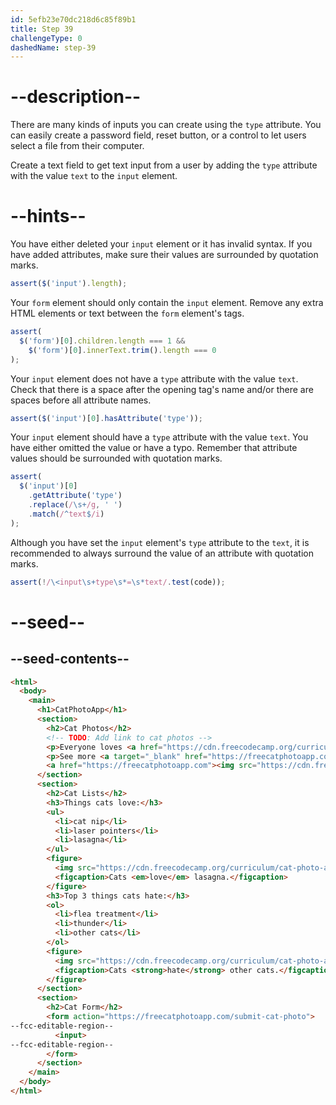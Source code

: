 ```yaml
---
id: 5efb23e70dc218d6c85f89b1
title: Step 39
challengeType: 0
dashedName: step-39
---
```


# --description--

There are many kinds of inputs you can create using the `type` attribute. You can easily create a password field, reset button, or a control to let users select a file from their computer.

Create a text field to get text input from a user by adding the `type` attribute with the value `text` to the `input` element.

# --hints--

You have either deleted your `input` element or it has invalid syntax. If you have added attributes, make sure their values are surrounded by quotation marks.

```js
assert($('input').length);
```

Your `form` element should only contain the `input` element. Remove any extra HTML elements or text between the `form` element's tags.

```js
assert(
  $('form')[0].children.length === 1 &&
    $('form')[0].innerText.trim().length === 0
);
```

Your `input` element does not have a `type` attribute with the value `text`. Check that there is a space after the opening tag's name and/or there are spaces before all attribute names.

```js
assert($('input')[0].hasAttribute('type'));
```

Your `input` element should have a `type` attribute with the value `text`. You have either omitted the value or have a typo. Remember that attribute values should be surrounded with quotation marks.

```js
assert(
  $('input')[0]
    .getAttribute('type')
    .replace(/\s+/g, ' ')
    .match(/^text$/i)
);
```

Although you have set the `input` element's `type` attribute to the `text`, it is recommended to always surround the value of an attribute with quotation marks.

```js
assert(!/\<input\s+type\s*=\s*text/.test(code));
```

# --seed--

## --seed-contents--

```html
<html>
  <body>
    <main>
      <h1>CatPhotoApp</h1>
      <section>
        <h2>Cat Photos</h2>
        <!-- TODO: Add link to cat photos -->
        <p>Everyone loves <a href="https://cdn.freecodecamp.org/curriculum/css-photo-gallery/10.jpg">cute cats</a> online!</p>
        <p>See more <a target="_blank" href="https://freecatphotoapp.com">cat photos</a> in our gallery.</p>
        <a href="https://freecatphotoapp.com"><img src="https://cdn.freecodecamp.org/curriculum/cat-photo-app/relaxing-cat.jpg" alt="A cute orange cat lying on its back."></a>
      </section>
      <section>
        <h2>Cat Lists</h2>
        <h3>Things cats love:</h3>
        <ul>
          <li>cat nip</li>
          <li>laser pointers</li>
          <li>lasagna</li>
        </ul>
        <figure>
          <img src="https://cdn.freecodecamp.org/curriculum/cat-photo-app/lasagna.jpg" alt="A slice of lasagna on a plate.">
          <figcaption>Cats <em>love</em> lasagna.</figcaption>  
        </figure>
        <h3>Top 3 things cats hate:</h3>
        <ol>
          <li>flea treatment</li>
          <li>thunder</li>
          <li>other cats</li>
        </ol>
        <figure>
          <img src="https://cdn.freecodecamp.org/curriculum/cat-photo-app/cats.jpg" alt="Five cats looking around a field.">
          <figcaption>Cats <strong>hate</strong> other cats.</figcaption>  
        </figure>
      </section>
      <section>
        <h2>Cat Form</h2>
        <form action="https://freecatphotoapp.com/submit-cat-photo">
--fcc-editable-region--
          <input>
--fcc-editable-region--
        </form>
      </section>
    </main>
  </body>
</html>
```

